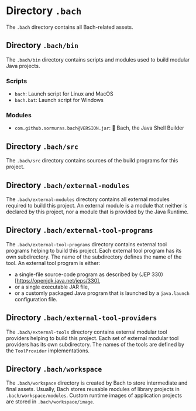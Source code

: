 # Directory `.bach`

The `.bach` directory contains all Bach-related assets.

## Directory `.bach/bin`

The `.bach/bin` directory contains scripts and modules used to build modular Java projects.

### Scripts

- `bach`: Launch script for Linux and MacOS
- `bach.bat`: Launch script for Windows

### Modules

- `com.github.sormuras.bach@VERSION.jar`: 🎼 Bach, the Java Shell Builder

## Directory `.bach/src`

The `.bach/src` directory contains sources of the build programs for this project.

## Directory `.bach/external-modules`

The `.bach/external-modules` directory contains all external modules required to build this project.
An external module is a module that neither is declared by this project, nor a module that is provided by the Java Runtime.

## Directory `.bach/external-tool-programs`

The `.bach/external-tool-programs` directory contains external tool programs helping to build this project.
Each external tool program has its own subdirectory.
The name of the subdirectory defines the name of the tool.
An external tool program is either:

- a single-file source-code program as described by (JEP 330)[https://openjdk.java.net/jeps/330],
- or a single executable JAR file,
- or a customly packaged Java program that is launched by a `java.launch` configuration file.

## Directory `.bach/external-tool-providers`

The `.bach/external-tools` directory contains external modular tool providers helping to build this project.
Each set of external modular tool providers has its own subdirectory.
The names of the tools are defined by the `ToolProvider` implementations.

## Directory `.bach/workspace`

The `.bach/workspace` directory is created by Bach to store intermediate and final assets.
Usually, Bach stores reusable modules of library projects in `.bach/workspace/modules`.
Custom runtime images of application projects are stored in `.bach/workspace/image`.
